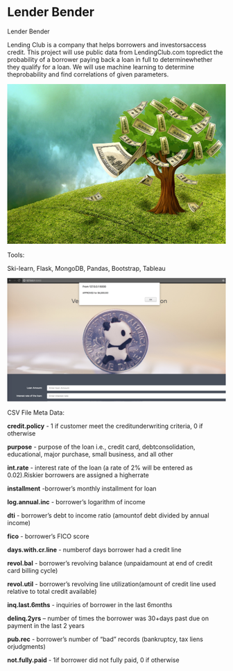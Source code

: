 # Lender Bender



Lender Bender

 

Lending Club is a company that helps borrowers and investorsaccess credit. This project will use public data from LendingClub.com topredict the probability of a borrower paying back a loan in full to determinewhether they qualify for a loan. We will use machine learning to determine theprobability and find correlations of given parameters.

![GitHub Logo](images/cash.jpg)

Tools:

Ski-learn, Flask, MongoDB, Pandas, Bootstrap, Tableau

 ![GitHub Logo](images/panda.png)

 

CSV File Meta Data:

**credit.policy** - 1 if customer meet the creditunderwriting criteria, 0 if otherwise

**purpose** -  purpose of the loan i.e., credit card, debtconsolidation, educational, major purchase, small business, and all other           

**int.rate** - interest rate of the loan (a rate of 2% will be entered as 0.02).Riskier borrowers are assigned a  higherrate

**installment**  -borrower’s monthly installment for loan

**log.annual.inc** - borrower’s logarithm of income

**dti** - borrower’s debt to income ratio (amountof debt divided by annual income)

**fico** - borrower’s FICO score

**days.with.cr.line**  - numberof days borrower had a credit line

**revol.bal** - borrower’s revolving balance (unpaidamount at end of credit card billing cycle)

**revol.util** - borrower’s revolving line utilization(amount of credit line used relative to total credit available)

**inq.last.6mths** - inquiries of borrower in the last 6months

**delinq.2yrs** – number of times the borrower was 30+days past due on payment in the last 2 years

**pub.rec** -  borrower’s number of  “bad” records (bankruptcy, tax liens orjudgments) 

**not.fully.paid**  - 1if borrower did not fully paid, 0 if otherwise



